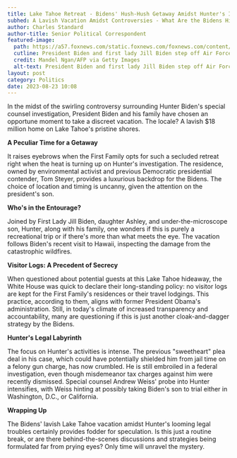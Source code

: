 ```yaml
---
title: Lake Tahoe Retreat - Bidens' Hush-Hush Getaway Amidst Hunter's Investigation
subhed: A Lavish Vacation Amidst Controversies - What Are the Bidens Hiding?
author: Charles Standard
author-title: Senior Political Correspondent
featured-image: 
  path: https://a57.foxnews.com/static.foxnews.com/foxnews.com/content/uploads/2023/08/640/320/GettyImages-1616169357.jpg?ve=1&tl=1
  cutline: President Biden and first lady Jill Biden step off Air Force One
  credit: Mandel Ngan/AFP via Getty Images
  alt-text: President Biden and first lady Jill Biden step off Air Force One
layout: post
category: Politics
date: 2023-08-23 10:08
---
```


In the midst of the swirling controversy surrounding Hunter Biden's special counsel investigation, President Biden and his family have chosen an opportune moment to take a discreet vacation. The locale? A lavish $18 million home on Lake Tahoe's pristine shores.

**A Peculiar Time for a Getaway**

It raises eyebrows when the First Family opts for such a secluded retreat right when the heat is turning up on Hunter's investigation. The residence, owned by environmental activist and previous Democratic presidential contender, Tom Steyer, provides a luxurious backdrop for the Bidens. The choice of location and timing is uncanny, given the attention on the president's son.

**Who's in the Entourage?**

Joined by First Lady Jill Biden, daughter Ashley, and under-the-microscope son, Hunter, along with his family, one wonders if this is purely a recreational trip or if there's more than what meets the eye. The vacation follows Biden's recent visit to Hawaii, inspecting the damage from the catastrophic wildfires.

**Visitor Logs: A Precedent of Secrecy**

When questioned about potential guests at this Lake Tahoe hideaway, the White House was quick to declare their long-standing policy: no visitor logs are kept for the First Family's residences or their travel lodgings. This practice, according to them, aligns with former President Obama's administration. Still, in today's climate of increased transparency and accountability, many are questioning if this is just another cloak-and-dagger strategy by the Bidens.

**Hunter's Legal Labyrinth**

The focus on Hunter's activities is intense. The previous "sweetheart" plea deal in his case, which could have potentially shielded him from jail time on a felony gun charge, has now crumbled. He is still embroiled in a federal investigation, even though misdemeanor tax charges against him were recently dismissed. Special counsel Andrew Weiss' probe into Hunter intensifies, with Weiss hinting at possibly taking Biden's son to trial either in Washington, D.C., or California.

**Wrapping Up**

The Bidens' lavish Lake Tahoe vacation amidst Hunter's looming legal troubles certainly provides fodder for speculation. Is this just a routine break, or are there behind-the-scenes discussions and strategies being formulated far from prying eyes? Only time will unravel the mystery.

